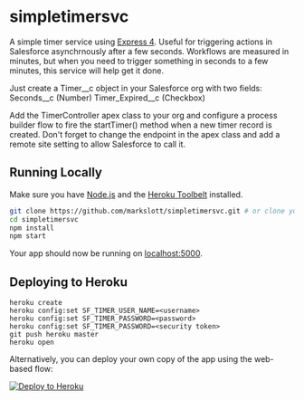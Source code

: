 # simpletimersvc

A simple timer service using [Express 4](http://expressjs.com/). Useful for triggering actions in Salesforce asynchrnously
after a few seconds. Workflows are measured in minutes, but when you need to trigger something in seconds to a few minutes,
this service will help get it done.

Just create a Timer__c object in your Salesforce org with two fields:
Seconds__c (Number)
Timer_Expired__c (Checkbox)

Add the TimerController apex class to your org and configure a process builder flow to fire the startTimer() method when a
new timer record is created.  Don't forget to change the endpoint in the apex class and add a remote site setting to allow 
Salesforce to call it.

## Running Locally

Make sure you have [Node.js](http://nodejs.org/) and the [Heroku Toolbelt](https://toolbelt.heroku.com/) installed.

```sh
git clone https://github.com/markslott/simpletimersvc.git # or clone your own fork
cd simpletimersvc
npm install
npm start
```

Your app should now be running on [localhost:5000](http://localhost:5000/).

## Deploying to Heroku

```
heroku create
heroku config:set SF_TIMER_USER_NAME=<username>
heroku config:set SF_TIMER_PASSWORD=<password>
heroku config:set SF_TIMER_PASSWORD=<security token>
git push heroku master
heroku open
```

Alternatively, you can deploy your own copy of the app using the web-based flow:

[![Deploy to Heroku](https://www.herokucdn.com/deploy/button.png)](https://heroku.com/deploy)

